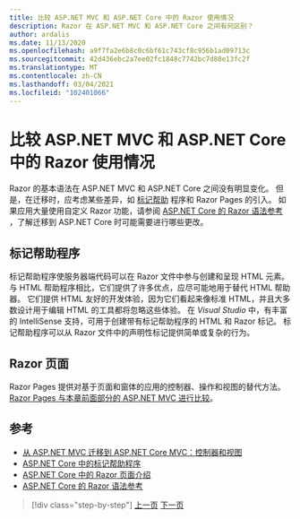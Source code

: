 ```yaml
---
title: 比较 ASP.NET MVC 和 ASP.NET Core 中的 Razor 使用情况
description: Razor 在 ASP.NET MVC 和 ASP.NET Core 之间有何区别？
author: ardalis
ms.date: 11/13/2020
ms.openlocfilehash: a9f7fa2e6b8c0c6bf61c743cf8c956b1ad09713c
ms.sourcegitcommit: 42d436ebc2a7ee02fc1848c7742bc7d80e13fc2f
ms.translationtype: MT
ms.contentlocale: zh-CN
ms.lasthandoff: 03/04/2021
ms.locfileid: "102401066"
---
```

# <a name="compare-razor-usage-in-aspnet-mvc-and-aspnet-core"></a>比较 ASP.NET MVC 和 ASP.NET Core 中的 Razor 使用情况

Razor 的基本语法在 ASP.NET MVC 和 ASP.NET Core 之间没有明显变化。 但是，在迁移时，应考虑某些差异，如 [标记帮助](/aspnet/core/mvc/views/tag-helpers/intro) 程序和 Razor Pages 的引入。 如果应用大量使用自定义 Razor 功能，请参阅 [ASP.NET Core 的 Razor 语法参考](/aspnet/core/razor-pages) ，了解迁移到 ASP.NET Core 时可能需要进行哪些更改。

## <a name="tag-helpers"></a>标记帮助程序

标记帮助程序使服务器端代码可以在 Razor 文件中参与创建和呈现 HTML 元素。 与 HTML 帮助程序相比，它们提供了许多优点，应尽可能地用于替代 HTML 帮助器。 它们提供 HTML 友好的开发体验，因为它们看起来像标准 HTML，并且大多数设计用于编辑 HTML 的工具都将忽略这些体验。 在 _Visual Studio_ 中，有丰富的 IntelliSense 支持，可用于创建带有标记帮助程序的 HTML 和 Razor 标记。 标记帮助程序可以从 Razor 文件中的声明性标记提供简单或复杂的行为。

## <a name="razor-pages"></a>Razor 页面

Razor Pages 提供对基于页面和窗体的应用的控制器、操作和视图的替代方法。 [Razor Pages 与本章前面部分的 ASP.NET MVC 进行比较](./comparing-razor-pages-aspnet-mvc.md)。

## <a name="references"></a>参考

- [从 ASP.NET MVC 迁移到 ASP.NET Core MVC：控制器和视图](/aspnet/core/migration/mvc#migrate-controllers-and-views)
- [ASP.NET Core 中的标记帮助程序](/aspnet/core/mvc/views/tag-helpers/intro)
- [ASP.NET Core 中的 Razor 页面介绍](/aspnet/core/razor-pages)
- [ASP.NET Core 的 Razor 语法参考](/aspnet/core/razor-pages)

>[!div class="step-by-step"]
>[上一页](controller-differences.md)
>[下一页](signalr-differences.md)
